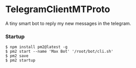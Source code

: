# TelegramClientMTProto

A tiny smart bot to reply my new messages in the telegram.

### Startup

```
$ npm install pm2@latest -g
$ pm2 start --name 'Max Bot' '/root/bot/cli.sh'
$ pm2 save
$ pm2 startup
```
